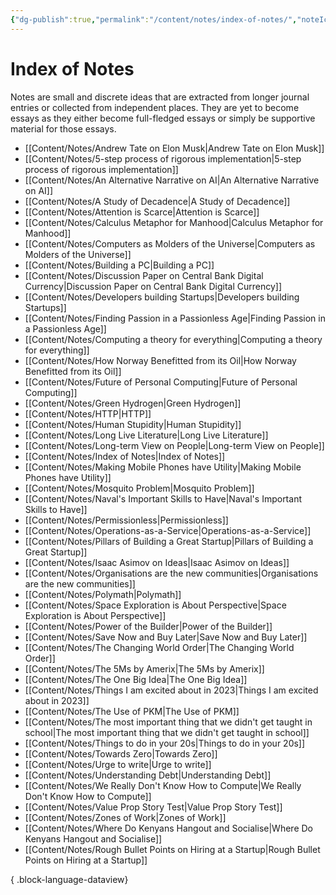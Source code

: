 ```yaml
---
{"dg-publish":true,"permalink":"/content/notes/index-of-notes/","noteIcon":"2"}
---
```


# Index of Notes

Notes are small and discrete ideas that are extracted from longer journal entries or collected from independent places. They are yet to become essays as they either become full-fledged essays or simply be supportive material for those essays. 
- [[Content/Notes/Andrew Tate on Elon Musk\|Andrew Tate on Elon Musk]]
- [[Content/Notes/5-step process of rigorous implementation\|5-step process of rigorous implementation]]
- [[Content/Notes/An Alternative Narrative on AI\|An Alternative Narrative on AI]]
- [[Content/Notes/A Study of Decadence\|A Study of Decadence]]
- [[Content/Notes/Attention is Scarce\|Attention is Scarce]]
- [[Content/Notes/Calculus Metaphor for Manhood\|Calculus Metaphor for Manhood]]
- [[Content/Notes/Computers as Molders of the Universe\|Computers as Molders of the Universe]]
- [[Content/Notes/Building a PC\|Building a PC]]
- [[Content/Notes/Discussion Paper on Central Bank Digital Currency\|Discussion Paper on Central Bank Digital Currency]]
- [[Content/Notes/Developers building Startups\|Developers building Startups]]
- [[Content/Notes/Finding Passion in a Passionless Age\|Finding Passion in a Passionless Age]]
- [[Content/Notes/Computing a theory for everything\|Computing a theory for everything]]
- [[Content/Notes/How Norway Benefitted from its Oil\|How Norway Benefitted from its Oil]]
- [[Content/Notes/Future of Personal Computing\|Future of Personal Computing]]
- [[Content/Notes/Green Hydrogen\|Green Hydrogen]]
- [[Content/Notes/HTTP\|HTTP]]
- [[Content/Notes/Human Stupidity\|Human Stupidity]]
- [[Content/Notes/Long Live Literature\|Long Live Literature]]
- [[Content/Notes/Long-term View on People\|Long-term View on People]]
- [[Content/Notes/Index of Notes\|Index of Notes]]
- [[Content/Notes/Making Mobile Phones have Utility\|Making Mobile Phones have Utility]]
- [[Content/Notes/Mosquito Problem\|Mosquito Problem]]
- [[Content/Notes/Naval's Important Skills to Have\|Naval's Important Skills to Have]]
- [[Content/Notes/Permissionless\|Permissionless]]
- [[Content/Notes/Operations-as-a-Service\|Operations-as-a-Service]]
- [[Content/Notes/Pillars of Building a Great Startup\|Pillars of Building a Great Startup]]
- [[Content/Notes/Isaac Asimov on Ideas\|Isaac Asimov on Ideas]]
- [[Content/Notes/Organisations are the new communities\|Organisations are the new communities]]
- [[Content/Notes/Polymath\|Polymath]]
- [[Content/Notes/Space Exploration is About Perspective\|Space Exploration is About Perspective]]
- [[Content/Notes/Power of the Builder\|Power of the Builder]]
- [[Content/Notes/Save Now and Buy Later\|Save Now and Buy Later]]
- [[Content/Notes/The Changing World Order\|The Changing World Order]]
- [[Content/Notes/The 5Ms by Amerix\|The 5Ms by Amerix]]
- [[Content/Notes/The One Big Idea\|The One Big Idea]]
- [[Content/Notes/Things I am excited about in 2023\|Things I am excited about in 2023]]
- [[Content/Notes/The Use of PKM\|The Use of PKM]]
- [[Content/Notes/The most important thing that we didn't get taught in school\|The most important thing that we didn't get taught in school]]
- [[Content/Notes/Things to do in your 20s\|Things to do in your 20s]]
- [[Content/Notes/Towards Zero\|Towards Zero]]
- [[Content/Notes/Urge to write\|Urge to write]]
- [[Content/Notes/Understanding Debt\|Understanding Debt]]
- [[Content/Notes/We Really Don't Know How to Compute\|We Really Don't Know How to Compute]]
- [[Content/Notes/Value Prop Story Test\|Value Prop Story Test]]
- [[Content/Notes/Zones of Work\|Zones of Work]]
- [[Content/Notes/Where Do Kenyans Hangout and Socialise\|Where Do Kenyans Hangout and Socialise]]
- [[Content/Notes/Rough Bullet Points on Hiring at a Startup\|Rough Bullet Points on Hiring at a Startup]]

{ .block-language-dataview}
